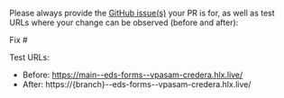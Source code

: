 Please always provide the [GitHub issue(s)](../issues) your PR is for, as well as test URLs where your change can be observed (before and after):

Fix #<gh-issue-id>

Test URLs:
- Before: https://main--eds-forms--vpasam-credera.hlx.live/
- After: https://{branch}--eds-forms--vpasam-credera.hlx.live/
